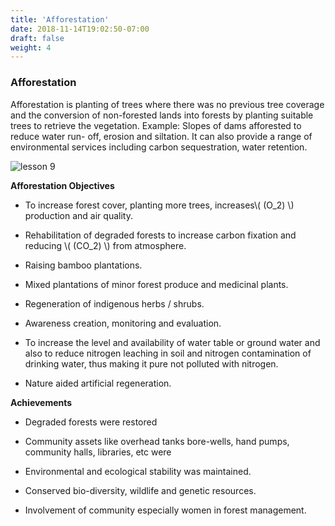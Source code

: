```yaml
---
title: 'Afforestation'
date: 2018-11-14T19:02:50-07:00
draft: false
weight: 4
---
```


### Afforestation

Afforestation is planting of trees where there was
no previous tree coverage and the conversion
of non-forested lands into forests by planting
suitable trees to retrieve the vegetation. Example:
Slopes of dams afforested to reduce water run-
off, erosion and siltation. It can also provide
a range of environmental services including
carbon sequestration, water retention.


![lesson 9](/books/12-biology/botany/images/8.8.png )



**Afforestation Objectives**


* To increase forest cover, planting more trees,
increases\\( (O_2) \\)
production and air quality.



* Rehabilitation of degraded forests to
increase carbon fixation and reducing \\( (CO_2) \\)
from atmosphere.


* Raising bamboo plantations.


* Mixed plantations of minor forest produce
and medicinal plants.


* Regeneration of indigenous herbs / shrubs.



* Awareness creation, monitoring and
evaluation.



* To increase the level and availability of water
table or ground water and also to reduce
nitrogen leaching in soil and nitrogen
contamination of drinking water, thus
making it pure not polluted with nitrogen.



* Nature aided artificial regeneration.


**Achievements**



* Degraded forests were restored



* Community assets like overhead tanks
bore-wells, hand pumps, community halls,
libraries, etc were 


* Environmental and ecological stability was
maintained.


* Conserved bio-diversity, wildlife and genetic
resources.


* Involvement of community especially
women in forest management.